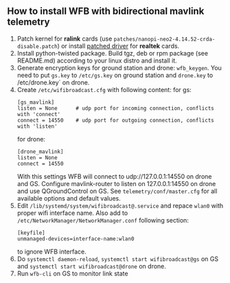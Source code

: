How to install WFB with bidirectional mavlink telemetry
-------------------------------------------------------
1. Patch kernel for **ralink** cards (use `patches/nanopi-neo2-4.14.52-crda-disable.patch`) or install [patched driver](https://github.com/svpcom/rtl8812au) for **realtek** cards.
2. Install python-twisted package. Build tgz, deb or rpm package (see README.md) according to your linux distro and install it.
3. Generate encryption keys for ground station and drone: `wfb_keygen`. You need to put `gs.key` to `/etc/gs.key` on ground station and `drone.key` to /etc/drone.key` on drone.
4. Create `/etc/wifibroadcast.cfg` with following content:
   for gs:
   ```
   [gs_mavlink]
   listen = None      # udp port for incoming connection, conflicts with 'connect'
   connect = 14550    # udp port for outgoing connection, conflicts with 'listen'
   ```
   for drone:
   ```
   [drone_mavlink]
   listen = None
   connect = 14550
   ```
   With this settings WFB will connect to udp://127.0.0.1:14550 on drone and GS.
   Configure mavlink-router to listen on 127.0.0.1:14550 on drone and use QGroundControl on GS.
   See `telemetry/conf/master.cfg` for all available options and default values.
5. Edit `/lib/systemd/system/wifibroadcast@.service` and repace `wlan0` with proper wifi interface name. Also add to `/etc/NetworkManager/NetworkManager.conf` following section:
   ```
   [keyfile]
   unmanaged-devices=interface-name:wlan0
   ```
   to ignore WFB interface.
6. Do `systemctl daemon-reload`, `systemctl start wifibroadcast@gs` on GS and `systemctl start wifibroadcast@drone` on drone.
7. Run `wfb-cli` on GS to monitor link state